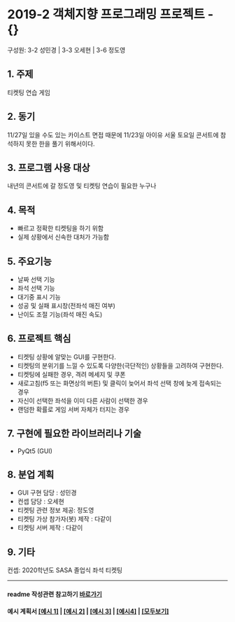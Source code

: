 # 2019-2 객체지향 프로그래밍 프로젝트 - **{}**
구성원: 3-2 성민경 | 3-3 오세현 | 3-6 정도영

## 1. 주제
티켓팅 연습 게임

## 2. 동기
11/27일 있을 수도 있는 카이스트 면접 때문에 11/23일 아이유 서울 토요일 콘서트에 참석하지 못한 한을 풀기 위해서이다.

## 3. 프로그램 사용 대상
내년의 콘서트에 갈 정도영 및 티켓팅 연습이 필요한 누구나

## 4. 목적
- 빠르고 정확한 티켓팅을 하기 위함
- 실제 상황에서 신속한 대처가 가능함

## 5. 주요기능
- 날짜 선택 기능
- 좌석 선택 기능
- 대기중 표시 기능
- 성공 및 실패 표시창(전좌석 매진 여부)
- 난이도 조절 기능(좌석 매진 속도)

## 6. 프로젝트 핵심
- 티켓팅 상황에 알맞는 GUI를 구현한다.
- 티켓팅의 분위기를 느낄 수 있도록 다양한(극단적인) 상황들을 고려하여 구현한다.
- 티켓팅에 실패한 경우, 격려 메세지 및 쿠폰
- 새로고침(f5 또는 화면상의 버튼) 및 클릭이 늦어서 좌석 선택 창에 늦게 접속되는 경우
- 자신이 선택한 좌석을 이미 다른 사람이 선택한 경우
- 랜덤한 확률로 게임 서버 자체가 터지는 경우

## 7. 구현에 필요한 라이브러리나 기술
- PyQt5 (GUI)

## 8. **분업 계획**
- GUI 구현 담당 : 성민경 
- 컨셉 담당 : 오세현
- 티켓팅 관련 정보 제공: 정도영
- 티켓팅 가상 참가자(봇) 제작 : 다같이
- 티켓팅 서버 제작 : 다같이

## 9. 기타
컨셉: 2020학년도 SASA 졸업식 좌석 티켓팅

<hr>

#### readme 작성관련 참고하기 [바로가기](https://heropy.blog/2017/09/30/markdown/)

#### 예시 계획서 [[예시 1]](https://docs.google.com/document/d/1hcuGhTtmiTUxuBtr3O6ffrSMahKNhEj33woE02V-84U/edit?usp=sharing) | [[예시 2]](https://docs.google.com/document/d/1FmxTZvmrroOW4uZ34Xfyyk9ejrQNx6gtsB6k7zOvHYE/edit?usp=sharing) | [[예시 3]](https://github.com/goldmango328/2018-OOP-Python-Light) | [[예시4]](https://github.com/ssy05468/2018-OOP-Python-lightbulb) | [[모두보기]](https://github.com/kadragon/oop_project_ex/network/members)
